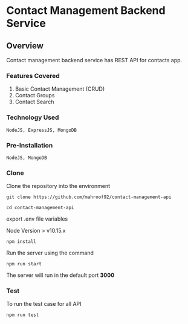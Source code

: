 # Contact Management Backend Service

## Overview

Contact management backend service has REST API for contacts app.

### Features Covered

1. Basic Contact Management (CRUD)
2. Contact Groups
3. Contact Search

### Technology Used

```
NodeJS, ExpressJS, MongoDB
```

### Pre-Installation

```
NodeJS, MongoDB
```

### Clone

Clone the repository into the environment

```
git clone https://github.com/mahroof92/contact-management-api

cd contact-management-api
```

export .env file variables

Node Version > v10.15.x
```
npm install
```

Run the server using the command

```
npm run start
```

The server will run in the default port **3000**

### Test

To run the test case for all API

```
npm run test
```
